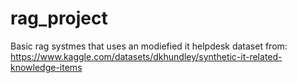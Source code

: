 # rag_project

Basic rag systmes that uses an modiefied it helpdesk dataset from: https://www.kaggle.com/datasets/dkhundley/synthetic-it-related-knowledge-items 
